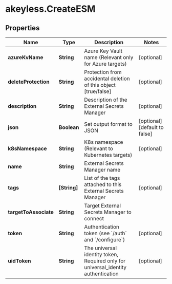 # akeyless.CreateESM

## Properties

Name | Type | Description | Notes
------------ | ------------- | ------------- | -------------
**azureKvName** | **String** | Azure Key Vault name (Relevant only for Azure targets) | [optional] 
**deleteProtection** | **String** | Protection from accidental deletion of this object [true/false] | [optional] 
**description** | **String** | Description of the External Secrets Manager | [optional] 
**json** | **Boolean** | Set output format to JSON | [optional] [default to false]
**k8sNamespace** | **String** | K8s namespace (Relevant to Kubernetes targets) | [optional] 
**name** | **String** | External Secrets Manager name | 
**tags** | **[String]** | List of the tags attached to this External Secrets Manager | [optional] 
**targetToAssociate** | **String** | Target External Secrets Manager to connect | 
**token** | **String** | Authentication token (see &#x60;/auth&#x60; and &#x60;/configure&#x60;) | [optional] 
**uidToken** | **String** | The universal identity token, Required only for universal_identity authentication | [optional] 


